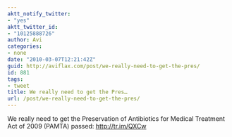 ```yaml
---
aktt_notify_twitter:
- "yes"
aktt_twitter_id:
- "10125888726"
author: Avi
categories:
- none
date: "2010-03-07T12:21:42Z"
guid: http://aviflax.com/post/we-really-need-to-get-the-pres/
id: 881
tags:
- tweet
title: We really need to get the Pres…
url: /post/we-really-need-to-get-the-pres/
---
```

We really need to get the Preservation of Antibiotics for Medical Treatment Act of 2009 (PAMTA) passed: <a href="http://tr.im/QXCw" rel="nofollow">http://tr.im/QXCw</a>